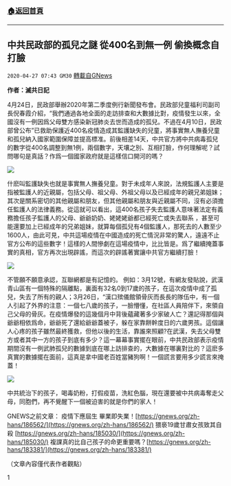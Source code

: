 ###  [:house:返回首頁](https://github.com/ourhimalayas/txt)
---

## 中共民政部的孤兒之謎 從400名到無一例 偷換概念自打臉
`2020-04-27 07:43 GM30` [轉載自GNews](https://gnews.org/zh-hant/186689/)

**作者：滅共日記**

4月24日，民政部舉辦2020年第二季度例行新聞發布會。民政部兒童福利司副司長倪春霞介紹，“我們通過各地全面的走訪排查和大數據比對，疫情發生以來，全國沒有一例因爲父母雙方感染新冠肺炎去世而造成的孤兒。不過在4月10日，民政部曾公布”已救助保護近400名疫情造成其監護缺失的兒童，將事實無人撫養兒童和孤兒納入國家範圍保障並提高標准。前後相差14天，中共官方將中共病毒孤兒的數字從400名調整到無1例，兩個數字，天壤之別、互相打臉，作何理解呢？試問哪句是真話？作爲一個國家政府就是這樣信口開河的嗎？

![](https://s3.amazonaws.com/gnews-media-offload/wp-content/uploads/2020/04/27073334/1-248.jpg)

什麽叫監護缺失也就是事實無人撫養兒童。對于未成年人來說，法規監護人主要是指被監護人的近親屬，包括父母、祖父母、外祖父母以及已經成年的親兄弟姐妹；其次是關系密切的其他親屬和朋友，但其他親屬和朋友與近親屬不同，沒有必須擔任監護人的法律義務。從這就可以看出，這400名孩子失去監護人意味著法定有義務擔任孩子監護人的父母、爺爺奶奶、姥姥姥爺都已經死亡或失去聯系 ，甚至可能還要加上已經成年的兄弟姐妹，就算每個孤兒有4個監護人，那死去的人數至少1600人，由此可見，中共這場疫情在中國造成的死亡情況非常的驚人，遠遠不止官方公布的這些數字！這樣的人間慘劇在這場疫情中，比比皆是。爲了繼續掩蓋事實的真相，官方再次出現辟謠，而這次的辟謠著實讓中共官方繼續打臉！

![](https://s3.amazonaws.com/gnews-media-offload/wp-content/uploads/2020/04/27073400/2-179.jpg)

不管願不願意承認，互聯網都是有記憶的。 例如：3月12號，有網友發貼說，武漢青山區有一個特殊的隔離點，裏面有32名0到17歲的孩子，在這次疫情中成了孤兒，失去了所有的親人；3月26日，“漢口殡儀館領骨灰而長長的隊伍中，有一個人引起了外界的注意：一個七八歲的孩子，一臉懵懂，在社區人員陪伴下，來領自己父母的骨灰。在疫情爆發的這幾個月中背後蘊藏著多少家破人亡？還記得那個與爺爺相依爲命，爺爺死了還給爺爺蓋被子，躲在家靠餅幹度日的六歲男孩。這個讓人心疼的孩子雖然最終獲救，但他以後的生活，靠誰來照顧?在武漢，失去父母雙方或者其中一方的孩子到底有多少？這一幕幕事實擺在眼前，中共民政部表示疫情期間沒有一例武肺孤兒的數據到底在哪上訪排查的，大數據在哪裏對比的？這麽多真實的數據擺在面前，這真是拿中國老百姓當豬狗啊！一個謊言要用多少謊言來掩蓋！

![](https://s3.amazonaws.com/gnews-media-offload/wp-content/uploads/2020/04/27073440/3-148.jpg)

中共統治下的孩子，喝毒奶粉，打假疫苗，洗紅色腦，現在還要被中共病毒奪走父母，同胞們，再不覺醒下一個被迫害的就是你們的家人！

GNEWS之前文章：
疫情下應屆生 畢業即失業！[https://gnews.org/zh-hans/186562/](https://gnews.org/zh-hans/186562/)
猥亵19歲甘肅女孩致其自殺 [https://gnews.org/zh-hans/185030/](https://gnews.org/zh-hans/185030/)
複課真的比自己孩子的命更重要嗎？[https://gnews.org/zh-hans/183381/](https://gnews.org/zh-hans/183381/)

（文章內容僅代表作者觀點）

1
